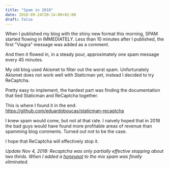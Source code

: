 ```yaml
---
title: "Spam in 2018"
date: 2018-09-24T20:14:00+02:00
draft: false
---
```

When I published my blog with the shiny new format this morning, SPAM started flowing in IMMEDIATELY. Less than 10 minutes after I published, the first "Viagra" message was added as a comment.

And then it flowed in, in a steady pour, approximately one spam message every 45 minutes.

My old blog used Akismet to filter out the worst spam. Unfortunately Akismet does not work well with Staticman yet, instead I decided to try ReCaptcha. 

Pretty easy to implement, the hardest part was finding the documentation that tied Staticman and ReCaptcha together. 

This is where I found it in the end:
https://github.com/eduardoboucas/staticman-recaptcha

I knew spam would come, but not at that rate. I naively hoped that in 2018 the bad guys would have found more profitable areas of revenue than spamming blog comments. Turned out not to be the case.

I hope that ReCaptcha will effectively stop it.

*Update Nov 4, 2018: Recaptcha was only partially effective stopping about two thirds. When I added a [honeypot](https://stackoverflow.com/questions/36227376/better-honeypot-implementation-form-anti-spam) to the mix spam was finally eliminated.*
